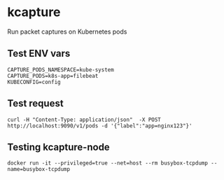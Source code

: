 # kcapture
Run packet captures on Kubernetes pods


## Test ENV vars

```
CAPTURE_PODS_NAMESPACE=kube-system
CAPTURE_PODS=k8s-app=filebeat
KUBECONFIG=config
```
## Test request

```
curl -H "Content-Type: application/json"  -X POST http://localhost:9090/v1/pods -d '{"label":"app=nginx123"}'
```

## Testing kcapture-node

```
docker run -it --privileged=true --net=host --rm busybox-tcpdump --name=busybox-tcpdump
```